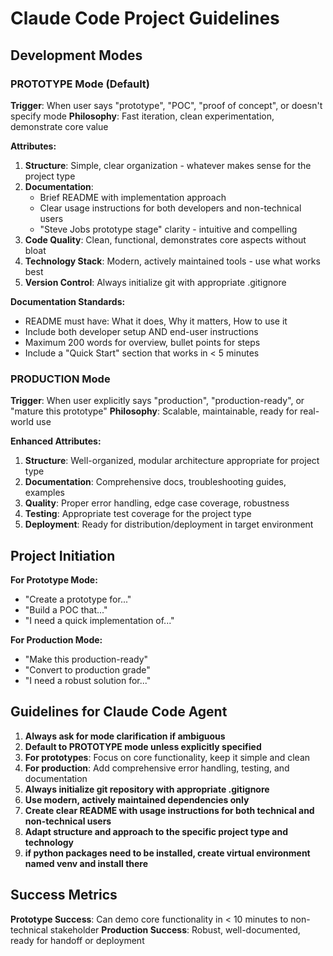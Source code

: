 # Claude Code Project Guidelines

## Development Modes

### PROTOTYPE Mode (Default)
**Trigger**: When user says "prototype", "POC", "proof of concept", or doesn't specify mode
**Philosophy**: Fast iteration, clean experimentation, demonstrate core value

**Attributes:**
1. **Structure**: Simple, clear organization - whatever makes sense for the project type
2. **Documentation**: 
   - Brief README with implementation approach
   - Clear usage instructions for both developers and non-technical users
   - "Steve Jobs prototype stage" clarity - intuitive and compelling
3. **Code Quality**: Clean, functional, demonstrates core aspects without bloat
4. **Technology Stack**: Modern, actively maintained tools - use what works best
5. **Version Control**: Always initialize git with appropriate .gitignore

**Documentation Standards:**
- README must have: What it does, Why it matters, How to use it
- Include both developer setup AND end-user instructions
- Maximum 200 words for overview, bullet points for steps
- Include a "Quick Start" section that works in < 5 minutes

### PRODUCTION Mode
**Trigger**: When user explicitly says "production", "production-ready", or "mature this prototype"
**Philosophy**: Scalable, maintainable, ready for real-world use

**Enhanced Attributes:**
1. **Structure**: Well-organized, modular architecture appropriate for project type
2. **Documentation**: Comprehensive docs, troubleshooting guides, examples
3. **Quality**: Proper error handling, edge case coverage, robustness
4. **Testing**: Appropriate test coverage for the project type
5. **Deployment**: Ready for distribution/deployment in target environment

## Project Initiation

**For Prototype Mode:**
- "Create a prototype for..."
- "Build a POC that..."
- "I need a quick implementation of..."

**For Production Mode:**
- "Make this production-ready"
- "Convert to production grade"
- "I need a robust solution for..."

## Guidelines for Claude Code Agent

1. **Always ask for mode clarification if ambiguous**
2. **Default to PROTOTYPE mode unless explicitly specified**
3. **For prototypes**: Focus on core functionality, keep it simple and clean
4. **For production**: Add comprehensive error handling, testing, and documentation
5. **Always initialize git repository with appropriate .gitignore**
6. **Use modern, actively maintained dependencies only**
7. **Create clear README with usage instructions for both technical and non-technical users**
8. **Adapt structure and approach to the specific project type and technology**
9. **if python packages need to be installed, create virtual environment named venv and install there**

## Success Metrics

**Prototype Success**: Can demo core functionality in < 10 minutes to non-technical stakeholder
**Production Success**: Robust, well-documented, ready for handoff or deployment

